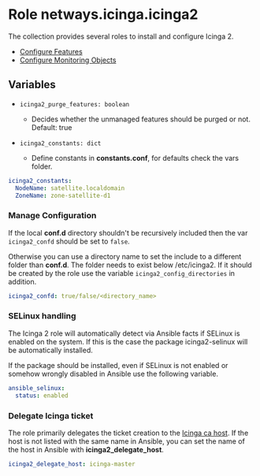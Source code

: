 # Role netways.icinga.icinga2

The collection provides several roles to install and configure Icinga 2.

* [Configure Features](features.md)
* [Configure Monitoring Objects](objects.md)

## Variables

* `icinga2_purge_features: boolean`
  * Decides whether the unmanaged features should be purged or not. Default: true

* `icinga2_constants: dict`
  * Define constants in **constants.conf**, for defaults check the vars folder.

```yaml
icinga2_constants:
  NodeName: satellite.localdomain
  ZoneName: zone-satellite-d1
```

### Manage Configuration

If the local **conf.d** directory shouldn't be recursively included then the
var `icinga2_confd` should be set to `false`.

Otherwise you can use a directory name to set the include to a different folder
than **conf.d**. The folder needs to exist below /etc/icinga2. If it should be created by the role use the variable `icinga2_config_directories` in addition.

```yaml
icinga2_confd: true/false/<directory_name>
```

### SELinux handling

The Icinga 2 role will automatically detect via Ansible facts if SELinux is enabled on the system. If this is the case the package icinga2-selinux will be automatically installed.

If the package should be installed, even if SELinux is not enabled or somehow wrongly disabled in Ansible use the following variable.

```yaml
ansible_selinux:
  status: enabled
```

### Delegate Icinga ticket

The role primarily delegates the ticket creation to the [Icinga ca host](features/feature-api.md). If the host is not listed with the same name in Ansible, you can set the name of the host in Ansible with **icinga2_delegate_host**.

```yaml
icinga2_delegate_host: icinga-master
```
